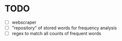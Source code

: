 # TODO
- [ ] webscraper
- [ ] "repository" of stored words for frequency analysis
- [ ] regex to match all counts of frequent words